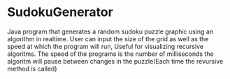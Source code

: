 # SudokuGenerator
Java program that generates a random sudoku puzzle graphic using an algorithm in realtime. 
User can input the size of the grid as well as the speed at which the program will run, Useful for visualizing recursive algoritms.
The speed of the programs is the number of milliseconds the algoritm will pause between changes in the puzzle(Each time the revursive method is called)

